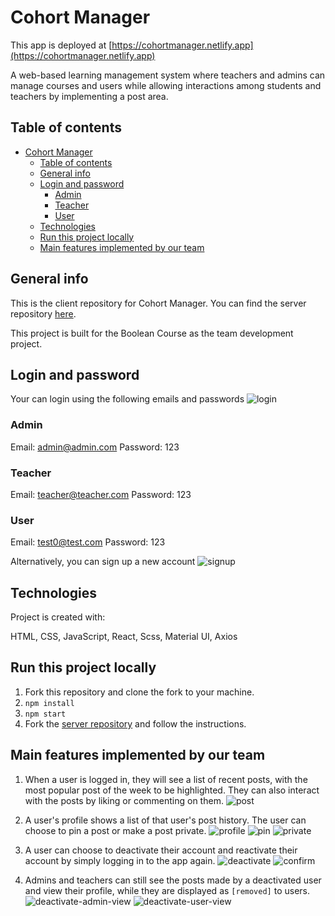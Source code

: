 # Cohort Manager

This app is deployed at [https://cohortmanager.netlify.app](https://cohortmanager.netlify.app)

A web-based learning management system where teachers and admins can manage courses and users while allowing interactions among students and teachers by implementing a post area.

## Table of contents

- [Cohort Manager](#cohort-manager)
  - [Table of contents](#table-of-contents)
  - [General info](#general-info)
  - [Login and password](#login-and-password)
    - [Admin](#admin)
    - [Teacher](#teacher)
    - [User](#user)
  - [Technologies](#technologies)
  - [Run this project locally](#run-this-project-locally)
  - [Main features implemented by our team](#main-features-implemented-by-our-team)

## General info

This is the client repository for Cohort Manager. You can find the server repository [here](https://github.com/ning905/team-dev-server-c6).

This project is built for the Boolean Course as the team development project.

## Login and password

Your can login using the following emails and passwords
![login](ReadmeImg/login.png)

### Admin

Email: admin@admin.com
Password: 123

### Teacher

Email: teacher@teacher.com
Password: 123

### User

Email: test0@test.com
Password: 123

Alternatively, you can sign up a new account
![signup](ReadmeImg/signup.png)

## Technologies

Project is created with:

HTML, CSS, JavaScript, React, Scss, Material UI, Axios

## Run this project locally

1. Fork this repository and clone the fork to your machine.
2. `npm install`
3. `npm start`
4. Fork the [server repository](https://github.com/ning905/team-dev-server-c6) and follow the instructions.

## Main features implemented by our team

1. When a user is logged in, they will see a list of recent posts, with the most popular post of the week to be highlighted. They can also interact with the posts by liking or commenting on them.
   ![post](ReadmeImg/post-admin.png)

2. A user's profile shows a list of that user's post history. The user can choose to pin a post or make a post private.
   ![profile](ReadmeImg/profile.png)
   ![pin](ReadmeImg/pin-post.png)
   ![private](ReadmeImg/private-post.png)

3. A user can choose to deactivate their account and reactivate their account by simply logging in to the app again.
   ![deactivate](ReadmeImg/deactivate-account.png)
   ![confirm](ReadmeImg/confirm-deactivation.png)

4. Admins and teachers can still see the posts made by a deactivated user and view their profile, while they are displayed as `[removed]` to users.
   ![deactivate-admin-view](ReadmeImg/deactivated-admin-view.png)
   ![deactivate-user-view](ReadmeImg/deactivated-user-view.png)
